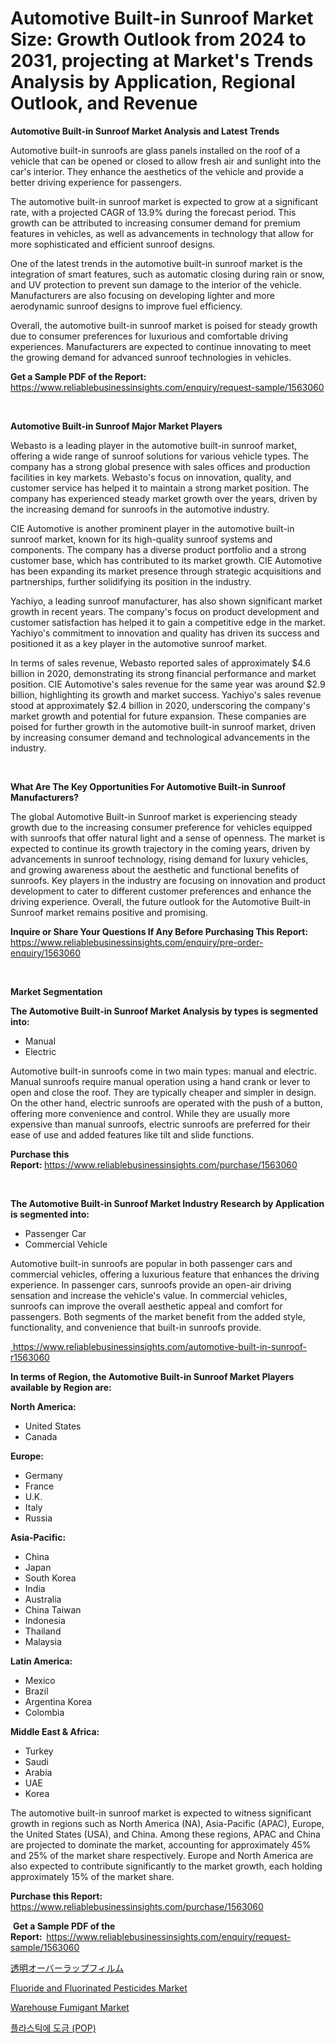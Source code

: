 <p><h1>Automotive Built-in Sunroof Market Size: Growth Outlook from 2024 to 2031, projecting at Market's Trends Analysis by Application, Regional Outlook, and Revenue</h1></p><p><strong>Automotive Built-in Sunroof Market Analysis and Latest Trends</strong></p>
<p><p>Automotive built-in sunroofs are glass panels installed on the roof of a vehicle that can be opened or closed to allow fresh air and sunlight into the car's interior. They enhance the aesthetics of the vehicle and provide a better driving experience for passengers.</p><p>The automotive built-in sunroof market is expected to grow at a significant rate, with a projected CAGR of 13.9% during the forecast period. This growth can be attributed to increasing consumer demand for premium features in vehicles, as well as advancements in technology that allow for more sophisticated and efficient sunroof designs.</p><p>One of the latest trends in the automotive built-in sunroof market is the integration of smart features, such as automatic closing during rain or snow, and UV protection to prevent sun damage to the interior of the vehicle. Manufacturers are also focusing on developing lighter and more aerodynamic sunroof designs to improve fuel efficiency.</p><p>Overall, the automotive built-in sunroof market is poised for steady growth due to consumer preferences for luxurious and comfortable driving experiences. Manufacturers are expected to continue innovating to meet the growing demand for advanced sunroof technologies in vehicles.</p></p>
<p><strong>Get a Sample PDF of the Report:&nbsp;</strong> <a href="https://www.reliablebusinessinsights.com/enquiry/request-sample/1563060">https://www.reliablebusinessinsights.com/enquiry/request-sample/1563060</a></p>
<p>&nbsp;</p>
<p><strong>Automotive Built-in Sunroof Major Market Players</strong></p>
<p><p>Webasto is a leading player in the automotive built-in sunroof market, offering a wide range of sunroof solutions for various vehicle types. The company has a strong global presence with sales offices and production facilities in key markets. Webasto's focus on innovation, quality, and customer service has helped it to maintain a strong market position. The company has experienced steady market growth over the years, driven by the increasing demand for sunroofs in the automotive industry.</p><p>CIE Automotive is another prominent player in the automotive built-in sunroof market, known for its high-quality sunroof systems and components. The company has a diverse product portfolio and a strong customer base, which has contributed to its market growth. CIE Automotive has been expanding its market presence through strategic acquisitions and partnerships, further solidifying its position in the industry.</p><p>Yachiyo, a leading sunroof manufacturer, has also shown significant market growth in recent years. The company's focus on product development and customer satisfaction has helped it to gain a competitive edge in the market. Yachiyo's commitment to innovation and quality has driven its success and positioned it as a key player in the automotive sunroof market.</p><p>In terms of sales revenue, Webasto reported sales of approximately $4.6 billion in 2020, demonstrating its strong financial performance and market position. CIE Automotive's sales revenue for the same year was around $2.9 billion, highlighting its growth and market success. Yachiyo's sales revenue stood at approximately $2.4 billion in 2020, underscoring the company's market growth and potential for future expansion. These companies are poised for further growth in the automotive built-in sunroof market, driven by increasing consumer demand and technological advancements in the industry.</p></p>
<p>&nbsp;</p>
<p><strong>What Are The Key Opportunities For Automotive Built-in Sunroof Manufacturers?</strong></p>
<p><p>The global Automotive Built-in Sunroof market is experiencing steady growth due to the increasing consumer preference for vehicles equipped with sunroofs that offer natural light and a sense of openness. The market is expected to continue its growth trajectory in the coming years, driven by advancements in sunroof technology, rising demand for luxury vehicles, and growing awareness about the aesthetic and functional benefits of sunroofs. Key players in the industry are focusing on innovation and product development to cater to different customer preferences and enhance the driving experience. Overall, the future outlook for the Automotive Built-in Sunroof market remains positive and promising.</p></p>
<p><strong>Inquire or Share Your Questions If Any Before Purchasing This Report:</strong> <a href="https://www.reliablebusinessinsights.com/enquiry/pre-order-enquiry/1563060">https://www.reliablebusinessinsights.com/enquiry/pre-order-enquiry/1563060</a></p>
<p>&nbsp;</p>
<p><strong>Market Segmentation</strong></p>
<p><strong>The Automotive Built-in Sunroof Market Analysis by types is segmented into:</strong></p>
<p><ul><li>Manual</li><li>Electric</li></ul></p>
<p><p>Automotive built-in sunroofs come in two main types: manual and electric. Manual sunroofs require manual operation using a hand crank or lever to open and close the roof. They are typically cheaper and simpler in design. On the other hand, electric sunroofs are operated with the push of a button, offering more convenience and control. While they are usually more expensive than manual sunroofs, electric sunroofs are preferred for their ease of use and added features like tilt and slide functions.</p></p>
<p><strong>Purchase this Report:&nbsp;</strong><a href="https://www.reliablebusinessinsights.com/purchase/1563060">https://www.reliablebusinessinsights.com/purchase/1563060</a></p>
<p>&nbsp;</p>
<p><strong>The Automotive Built-in Sunroof Market Industry Research by Application is segmented into:</strong></p>
<p><ul><li>Passenger Car</li><li>Commercial Vehicle</li></ul></p>
<p><p>Automotive built-in sunroofs are popular in both passenger cars and commercial vehicles, offering a luxurious feature that enhances the driving experience. In passenger cars, sunroofs provide an open-air driving sensation and increase the vehicle's value. In commercial vehicles, sunroofs can improve the overall aesthetic appeal and comfort for passengers. Both segments of the market benefit from the added style, functionality, and convenience that built-in sunroofs provide.</p></p>
<p><a href="https://www.reliablebusinessinsights.com/automotive-built-in-sunroof-r1563060">&nbsp;https://www.reliablebusinessinsights.com/automotive-built-in-sunroof-r1563060</a></p>
<p><strong>In terms of Region, the Automotive Built-in Sunroof Market Players available by Region are:</strong></p>
<p>
    <p> <strong> North America: </strong>
        <ul>
            <li>United States</li>
            <li>Canada</li>
        </ul>
        </p> 
    <p> <strong> Europe: </strong>
        <ul>
            <li>Germany</li>
            <li>France</li>
            <li>U.K.</li>
            <li>Italy</li>
            <li>Russia</li>
        </ul>
        </p> 
    <p> <strong> Asia-Pacific: </strong>
        <ul>
            <li>China</li>
            <li>Japan</li>
            <li>South Korea</li>
            <li>India</li>
            <li>Australia</li>
            <li>China Taiwan</li>
            <li>Indonesia</li>
            <li>Thailand</li>
            <li>Malaysia</li>
        </ul>
        </p> 
    <p> <strong> Latin America: </strong>
        <ul>
            <li>Mexico</li>
            <li>Brazil</li>
            <li>Argentina Korea</li>
            <li>Colombia</li>
        </ul>
        </p> 
    <p> <strong> Middle East & Africa: </strong>
        <ul>
            <li>Turkey</li>
            <li>Saudi</li>
            <li>Arabia</li>
            <li>UAE</li>
            <li>Korea</li>
        </ul>
    </p>
    </p>
<p><p>The automotive built-in sunroof market is expected to witness significant growth in regions such as North America (NA), Asia-Pacific (APAC), Europe, the United States (USA), and China. Among these regions, APAC and China are projected to dominate the market, accounting for approximately 45% and 25% of the market share respectively. Europe and North America are also expected to contribute significantly to the market growth, each holding approximately 15% of the market share.</p></p>
<p><strong>Purchase this Report: </strong><a href="https://www.reliablebusinessinsights.com/purchase/1563060">https://www.reliablebusinessinsights.com/purchase/1563060</a></p>
<p>&nbsp;<strong>Get a Sample PDF of the Report:&nbsp;&nbsp;</strong><a href="https://www.reliablebusinessinsights.com/enquiry/request-sample/1563060">https://www.reliablebusinessinsights.com/enquiry/request-sample/1563060</a></p>
<p><strong></strong></p>
<p><p><a href="https://github.com/zekaoe592392/Market-Research-Report-List-2/blob/main/7278194127562.md">透明オーバーラップフィルム</a></p><p><a href="https://github.com/Paul14Anderson63/Market-Research-Report-List-4/blob/main/fluoride-and-fluorinated-pesticides-market.md">Fluoride and Fluorinated Pesticides Market</a></p><p><a href="https://github.com/mabutironaldo/Market-Research-Report-List-5/blob/main/warehouse-fumigant-market.md">Warehouse Fumigant Market</a></p><p><a href="https://github.com/konokaryan/Market-Research-Report-List-1/blob/main/2813939114548.md">플라스틱에 도금 (POP)</a></p></p>